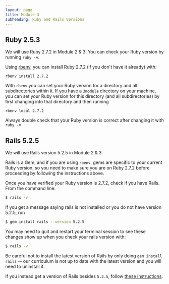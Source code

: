 ```yaml
---
layout: page
title: Module 3
subheading: Ruby and Rails Versions
---
```


## Ruby 2.5.3

We will use Ruby 2.7.2 in Module 2 & 3. You can check your Ruby version by running `ruby -v`.

Using [rbenv](https://github.com/rbenv/rbenv), you can install Ruby 2.7.2 (if you don't have it already) with:

```
rbenv install 2.7.2
```

With `rbenv` you can set your Ruby version for a directory and all subdirectories within it. If you have a `3module` directory on your machine, you can set your Ruby version for this directory (and all subdirectories) by first changing into that directory and then running

```
rbenv local 2.7.2
```

Always double check that your Ruby version is correct after changing it with `ruby -v`

## Rails 5.2.5

We will use Rails version 5.2.5 in Module 2 & 3.

Rails is a Gem, and if you are using `rbenv`, gems are specific to your current Ruby version, so you need to make sure you are on Ruby 2.7.2 before proceeding by following the instructions above.

Once you have verified your Ruby version is 2.7.2, check if you have Rails. From the command line:

```bash
$ rails -v
```

If you get a message saying rails is not installed or you do not have version 5.2.5, run

```bash
$ gem install rails --version 5.2.5
```

You may need to quit and restart your terminal session to see these changes show up when you check your rails version with:

```bash
$ rails -v
```

Be careful not to install the latest version of Rails by only doing `gem install rails` -- our curriculum is not up to date with the latest version and you will need to uninstall it.

If you instead get a version of Rails besides `5.2.5`, follow [these instructions](https://github.com/turingschool-examples/task_manager_rails/blob/master/rails_uninstall.md).
